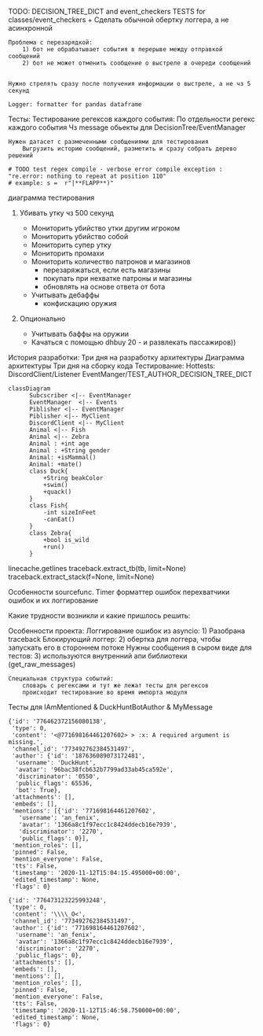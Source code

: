 TODO:
    DECISION_TREE_DICT and event_checkers
    TESTS for classes/event_checkers
    + Сделать обычной обертку логгера, а не асинхронной
    
    Проблема с перезарядкой:
        1) бот не обрабатывает события в перерыве между отправкой сообщений
        2) бот не может отменить сообщение о выстреле в очереди сообщений
    
        
    Нужно стрелять сразу после получения информации о выстреле, а не чз 5 секунд
    
    Logger: formatter for pandas dataframe

Тесты:
    Тестирование регексов каждого события:
        По отдельности регекс каждого события
        Чз message обьекты для DecisionTree/EventManager
        
    Нужен датасет с размеченными сообщениями для тестирования
        Выгрузить историю сообщений, разметить и сразу собрать дерево решений
    
    # TODO test regex compile - verbose error compile exception : "re.error: nothing to repeat at position 110"
    # example: s =  r"|**FLAPP**)"
    
диаграмма тестирования

1. Убивать утку чз 500 секунд
    + Мониторить убийство утки другим игроком
    + Мониторить убийство собой
    + Мониторить супер утку
    + Мониторить промахи
    + Мониторить количество патронов и магазинов
        - перезаряжаться, если есть магазины
        - покупать при нехватке патроны и магазины
        - обновлять на основе ответа от бота
    + Учитывать дебаффы
        - конфискацию оружия
    
2. Опционально
    + Учитывать баффы на оружии
    + Качаться с помощью dhbuy 20 - и развлекать пассажиров))

История разработки:
    Три дня на разработку архитектуры
        Диаграмма архитектуры
    Три дня на сборку кода
    Тестирование:
        Hottests:
            DiscordClient/Listener
            EventManger/TEST_AUTHOR_DECISION_TREE_DICT
            

    
```mermaid
classDiagram
      Subcscriber <|-- EventManager
      EventManager  <|-- Events
      Piblisher <|-- EventManager
      Piblisher <|-- MyClient
      DiscordClient <|-- MyClient
      Animal <|-- Fish
      Animal <|-- Zebra
      Animal : +int age
      Animal : +String gender
      Animal: +isMammal()
      Animal: +mate()
      class Duck{
          +String beakColor
          +swim()
          +quack()
      }
      class Fish{
          -int sizeInFeet
          -canEat()
      }
      class Zebra{
          +bool is_wild
          +run()
      }
```

linecache.getlines
traceback.extract_tb(tb, limit=None)
traceback.extract_stack(f=None, limit=None)

Особенности sourcefunc.
    Timer
    форматтер ошибок
    перехватчики ошибок и их логгирование
   
Какие трудности возникли и какие пришлось решить:

Особенности проекта:
    Логгирование ошибок из asyncio:
        1) Разобрана traceback
        Блокирующий логгер:
            2) обертка для логгера, чтобы запускать его в стороннем потоке
    Нужны сообщения в сыром виде для тестов:
        3) используются внутренний апи библиотеки (get_raw_messages)
    
    Специальная структура событий:
        словарь с регексами и тут же лежат тесты для регексов
        происходит тестирование во время импорта модуля
    
Тесты для IAmMentioned & DuckHuntBotAuthor & MyMessage
```
{'id': '776462372156080138',
 'type': 0,
 'content': '<@771698164461207602> > :x: A required argument is missing.',
 'channel_id': '773492762384531497',
 'author': {'id': '187636089073172481',
  'username': 'DuckHunt',
  'avatar': '96bac38fcb632b7799ad33ab45ca592e',
  'discriminator': '0550',
  'public_flags': 65536,
  'bot': True},
 'attachments': [],
 'embeds': [],
 'mentions': [{'id': '771698164461207602',
   'username': 'an_fenix',
   'avatar': '1366a8c1f97ecc1c8424ddecb16e7939',
   'discriminator': '2270',
   'public_flags': 0}],
 'mention_roles': [],
 'pinned': False,
 'mention_everyone': False,
 'tts': False,
 'timestamp': '2020-11-12T15:04:15.495000+00:00',
 'edited_timestamp': None,
 'flags': 0}

{'id': '776473123225993248',
 'type': 0,
 'content': '\\\\_O<',
 'channel_id': '773492762384531497',
 'author': {'id': '771698164461207602',
  'username': 'an_fenix',
  'avatar': '1366a8c1f97ecc1c8424ddecb16e7939',
  'discriminator': '2270',
  'public_flags': 0},
 'attachments': [],
 'embeds': [],
 'mentions': [],
 'mention_roles': [],
 'pinned': False,
 'mention_everyone': False,
 'tts': False,
 'timestamp': '2020-11-12T15:46:58.750000+00:00',
 'edited_timestamp': None,
 'flags': 0}
 
 ```

         